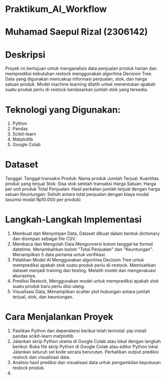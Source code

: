 # Praktikum_AI_Workflow

# Muhamad Saepul Rizal (2306142)

# Deskripsi
Proyek ini bertujuan untuk menganalisis data penjualan produk harian dan memprediksi kebutuhan restock menggunakan algoritma Decision Tree. Data yang digunakan mencakup informasi penjualan, stok, dan harga satuan produk. Model machine learning dilatih untuk menentukan apakah suatu produk perlu di-restock berdasarkan jumlah stok yang tersedia.

# Teknologi yang Digunakan:
1. Python
2. Pandas
3. Scikit-learn
4. Matplotlib
5. Google Colab

# Dataset
Tanggal: Tanggal transaksi
Produk: Nama produk
Jumlah Terjual: Kuantitas produk yang terjual
Stok: Sisa stok setelah transaksi
Harga Satuan: Harga per unit produk
Total Penjualan: Hasil perkalian jumlah terjual dengan harga satuan
Keuntungan: Selisih antara total penjualan dengan biaya modal (asumsi modal Rp10.000 per produk)

# Langkah-Langkah Implementasi
1. Membuat dan Menyimpan Data, Dataset dibuat dalam bentuk dictionary dan disimpan sebagai file CSV.
2. Membaca dan Mengolah Data
   Mengonversi kolom tanggal ke format datetime.
   Menambahkan kolom "Total Penjualan" dan "Keuntungan".
   Menampilkan 5 data pertama untuk verifikasi.
3. Pelatihan Model AI
   Menggunakan algoritma Decision Tree untuk memprediksi apakah stok suatu produk perlu di-restock.
   Memisahkan dataset menjadi training dan testing.
   Melatih model dan mengevaluasi akurasinya.
4. Prediksi Restock, Menggunakan model untuk memprediksi apakah stok suatu produk baru perlu diisi ulang.
5. Visualisasi Data, Menampilkan scatter plot hubungan antara jumlah terjual, stok, dan keuntungan.

# Cara Menjalankan Proyek
1. Pastikan Python dan dependensi berikut telah terinstal:
   pip install pandas scikit-learn matplotlib
2. Jalankan skrip Python utama di Google Colab atau lokal dengan langkah berikut:
   Buka file skrip Python di Google Colab atau editor Python lokal.
   Jalankan seluruh sel kode secara berurutan.
   Perhatikan output prediksi restock dan visualisasi data.
3. Analisis hasil prediksi dan visualisasi data untuk pengambilan keputusan restock produk.
4. 

